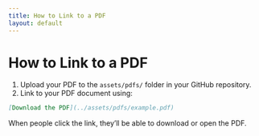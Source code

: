 ```yaml
---
title: How to Link to a PDF
layout: default
---
```


# How to Link to a PDF

1. Upload your PDF to the `assets/pdfs/` folder in your GitHub repository.
2. Link to your PDF document using:

```markdown
[Download the PDF](../assets/pdfs/example.pdf)
```

When people click the link, they’ll be able to download or open the PDF.